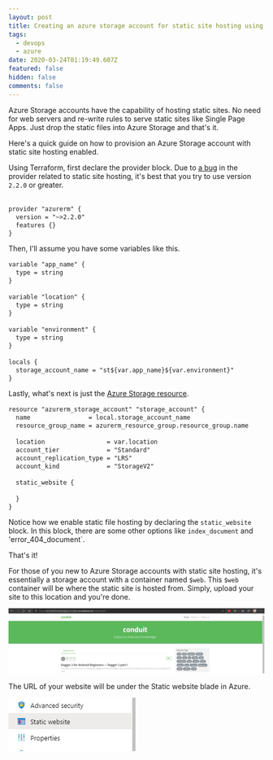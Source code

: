```yaml
---
layout: post
title: Creating an azure storage account for static site hosting using Terraform
tags:
  - devops
  - azure
date: 2020-03-24T01:19:49.607Z
featured: false
hidden: false
comments: false
---
```

Azure Storage accounts have the capability of hosting static sites. No need for web servers and re-write rules to serve static sites like Single Page Apps. Just drop the static files into Azure Storage and that's it.  

Here's a quick guide on how to provision an Azure Storage account with static site hosting enabled. 

<!--more-->

Using Terraform, first declare the provider block. Due to [a bug](https://github.com/terraform-providers/terraform-provider-azurerm/blob/master/CHANGELOG.md#210-march-11-2020) in the provider related to static site hosting, it's best that you try to use version `2.2.0` or greater. 

```hcl
  
provider "azurerm" {
  version = "~>2.2.0"
  features {}
}
```

Then, I'll assume you have some variables like this. 

```hcl
variable "app_name" {
  type = string
}

variable "location" {
  type = string
}

variable "environment" {
  type = string
}

locals {
  storage_account_name = "st${var.app_name}${var.environment}"
}
```

Lastly, what's next is just the [Azure Storage resource](https://www.terraform.io/docs/providers/azurerm/r/storage_account.html#account_kind).

```hcl
resource "azurerm_storage_account" "storage_account" {
  name                = local.storage_account_name
  resource_group_name = azurerm_resource_group.resource_group.name

  location                 = var.location
  account_tier             = "Standard"
  account_replication_type = "LRS"
  account_kind             = "StorageV2"

  static_website {

  }
}
```

Notice how we enable static file hosting by declaring the `static_website` block. In this block, there are some other options like `index_document` and 'error_404_document`.

That's it!

For those of you new to Azure Storage accounts with static site hosting, it's essentially a storage account with a container named `$web`. This `$web` container will be where the static site is hosted from. Simply, upload your site to this location and you're done.

![](/assets/uploads/2020-03-23_21-45-29.jpg "Static website hosted by azure storage account in static websites")

The URL of your website will be under the Static website blade in Azure.

![](/assets/uploads/2020-03-23_21-41-44.jpg "Static website blade in azure")